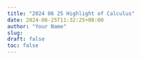 ```yaml
---
title: "2024 06 25 Highlight of Calculus"
date: 2024-06-25T11:32:25+08:00
author: "Your Name"
slug:
draft: false
toc: false
---
```

